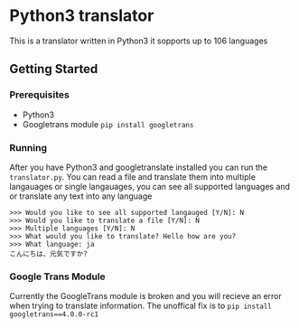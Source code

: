 # Python3 translator
This is a translator written in Python3 it sopports up to 106 languages 

## Getting Started 

### Prerequisites
- Python3
- Googletrans module `pip install googletrans`

### Running
After you have Python3 and googletranslate installed you can run the `translator.py`. You can read a file and translate them into multiple langauages or single langauages, you can see all supported languages and or translate any text into any language
```
>>> Would you like to see all supported langauged [Y/N]: N
>>> Would you like to translate a file [Y/N]: N
>>> Multiple languages [Y/N]: N
>>> What would you like to translate? Hello how are you?
>>> What language: ja
こんにちは、元気ですか?
```

### Google Trans Module
Currently the GoogleTrans module is broken and you will recieve an error when trying to translate information. The unoffical fix is to `pip install googletrans==4.0.0-rc1`
